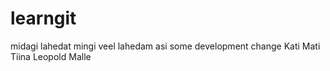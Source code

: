 # learngit
midagi lahedat
mingi veel lahedam asi
some development change
Kati
Mati
Tiina
Leopold
Malle